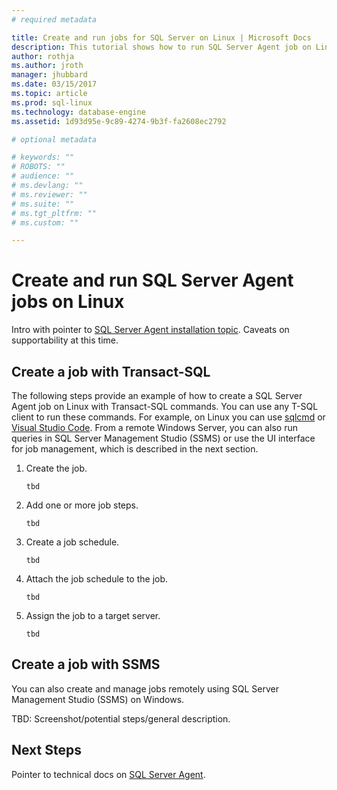 ```yaml
---
# required metadata

title: Create and run jobs for SQL Server on Linux | Microsoft Docs
description: This tutorial shows how to run SQL Server Agent job on Linux.
author: rothja 
ms.author: jroth 
manager: jhubbard
ms.date: 03/15/2017
ms.topic: article
ms.prod: sql-linux
ms.technology: database-engine
ms.assetid: 1d93d95e-9c89-4274-9b3f-fa2608ec2792

# optional metadata

# keywords: ""
# ROBOTS: ""
# audience: ""
# ms.devlang: ""
# ms.reviewer: ""
# ms.suite: ""
# ms.tgt_pltfrm: ""
# ms.custom: ""

---
```


# Create and run SQL Server Agent jobs on Linux

Intro with pointer to [SQL Server Agent installation topic](sql-server-linux-setup-sql-agent.md). Caveats on supportability at this time. 

## Create a job with Transact-SQL

The following steps provide an example of how to create a SQL Server Agent job on Linux with Transact-SQL commands. You can use any T-SQL client to run these commands. For example, on Linux you can use [sqlcmd](sql-server-linux-connect-and-query-sqlcmd.md) or [Visual Studio Code](sql-server-linux-develop-use-vscode.md). From a remote Windows Server, you can also run queries in SQL Server Management Studio (SSMS) or use the UI interface for job management, which is described in the next section.

1. Create the job.

    ```tsql
    tbd
    ```

2. Add one or more job steps.

    ```tsql
    tbd
    ```

3. Create a job schedule.

    ```tsql
    tbd
    ```

4. Attach the job schedule to the job.

    ```tsql
    tbd
    ```

5. Assign the job to a target server. 

    ```tsql
    tbd
    ```

## Create a job with SSMS

You can also create and manage jobs remotely using SQL Server Management Studio (SSMS) on Windows.

TBD: Screenshot/potential steps/general description.

## Next Steps

Pointer to technical docs on [SQL Server Agent](https://docs.microsoft.com/sql/ssms/agent/sql-server-agent).
